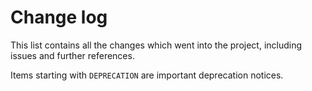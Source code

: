 # Change log

This list contains all the changes which went into the project, including issues
and further references.

Items starting with `DEPRECATION` are important deprecation notices.
